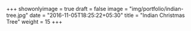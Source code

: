 +++
showonlyimage = true
draft = false
image = "img/portfolio/indian-tree.jpg"
date = "2016-11-05T18:25:22+05:30"
title = "Indian Christmas Tree"
weight = 15
+++

